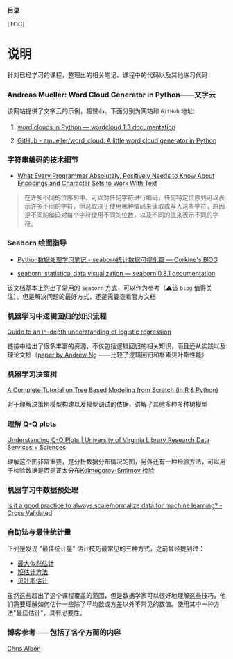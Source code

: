 **目录**

[TOC]

# 说明
针对已经学习的课程，整理出的相关笔记、课程中的代码以及其他练习代码


### Andreas Mueller: Word Cloud Generator in Python——文字云
该网站提供了文字云的示例，超赞👍。下面分别为网站和 `GitHub` 地址:

1. [word clouds in Python — wordcloud 1.3 documentation](https://amueller.github.io/word_cloud/)

2. [GitHub - amueller/word_cloud: A little word cloud generator in Python](https://github.com/amueller/word_cloud)

### 字符串编码的技术细节
* [What Every Programmer Absolutely, Positively Needs to Know About Encodings and Character Sets to Work With Text](http://kunststube.net/encoding/)

>在许多不同的位序列中，可以对任何字符进行编码，任何特定位序列可以表示许多不同的字符，但这取决于使用哪种编码来读取或写入这些字符。原因是不同的编码对每个字符使用不同的位数，以及不同的值来表示不同的字符。

### Seaborn 绘图指导

* [Python数据处理学习笔记 - seaborn统计数据可视化篇 — Corkine's BlOG](http://blog.mazhangjing.com/2018/03/29/learn_seaborn/)

* [seaborn: statistical data visualization — seaborn 0.8.1 documentation](https://seaborn.pydata.org/)

该文档基本上列出了常用的 `seaborn` 方式，可以作为参考（⚠️该 `blog` 值得关注）。但是解决问题的最好方式，还是需要查看官方文档 

### 机器学习中逻辑回归的知识流程

[Guide to an in-depth understanding of logistic regression](https://www.dataschool.io/guide-to-logistic-regression/) 

链接中给出了很多丰富的资源，不仅包括逻辑回归的相关知识，而且还从实践以及理论文档（[paper by Andrew Ng](http://ai.stanford.edu/~ang/papers/nips01-discriminativegenerative.pdf) ——比较了逻辑回归和朴素贝叶斯性能）

### 机器学习决策树

[A Complete Tutorial on Tree Based Modeling from Scratch (in R & Python)](https://www.analyticsvidhya.com/blog/2016/04/complete-tutorial-tree-based-modeling-scratch-in-python/#thirteen) 

对于理解决策树模型构建以及模型调试的依据，讲解了其他多种多种树模型

### 理解 Q-Q plots

[Understanding Q-Q Plots | University of Virginia Library Research Data Services + Sciences](https://data.library.virginia.edu/understanding-q-q-plots/)

理解这个图非常重要，是分析数据分布情况的图，另外还有一种检验方法，可以用于检验数据是否是正太分布[Kolmogorov-Smirnov 检验](https://en.wikipedia.org/wiki/Kolmogorov%E2%80%93Smirnov_test) 

### 机器学习中数据预处理

[Is it a good practice to always scale/normalize data for machine learning? - Cross Validated](https://stats.stackexchange.com/questions/189652/is-it-a-good-practice-to-always-scale-normalize-data-for-machine-learning) 

### 自助法与最佳统计量

下列是发现 "最佳统计量" 估计技巧最常见的三种方式，之前曾经提到过：

- [最大似然估计](https://en.wikipedia.org/wiki/Maximum_likelihood_estimation)
- [矩估计方法](https://onlinecourses.science.psu.edu/stat414/node/193)
- [贝叶斯估计](https://en.wikipedia.org/wiki/Bayes_estimator)

虽然这些超出了这个课程覆盖的范围，但是数据学家可以很好地理解这些技巧，他们需要理解如何估计一些除了平均数或方差以外不常见的数值。使用其中一种方法"最佳估计"，具有必要性。

### 博客参考——包括了各个方面的内容

[Chris Albon](https://chrisalbon.com/#articles)